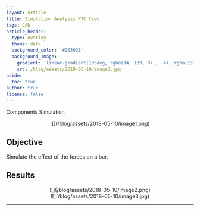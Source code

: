 ```yaml
---
layout: article
title: Simulation Analysis PTC Creo.
tags: CAD
article_header:
  type: overlay
  theme: dark
  background_color: '#203028'
  background_image:
    gradient: 'linear-gradient(135deg, rgba(34, 139, 87 , .4), rgba(139, 34, 139, .4))'
    src: /blog/assets/2018-05-10/image3.jpg
aside:
  toc: true
author: true
license: false
---
```

Components Simulation

<div align="center" markdown="1">
![](/blog/assets/2018-05-10/image1.png)
</div>

<!--more-->
## Objective
<div align="justify" markdown="1">
Simulate the effect of the forces on a bar.
</div>


## Results
<div align="center" markdown="1">
![](/blog/assets/2018-05-10/image2.png)
</div>

<div align="center" markdown="1">
![](/blog/assets/2018-05-10/image3.jpg)
</div>


----
<br>
